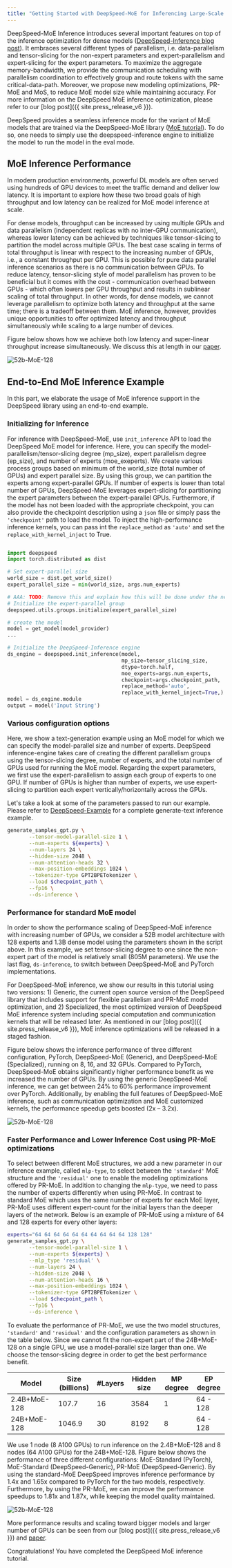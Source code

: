 ```yaml
---
title: "Getting Started with DeepSpeed-MoE for Inferencing Large-Scale MoE Models"
---
```


DeepSpeed-MoE Inference introduces several important features on top of the inference optimization for dense models ([DeepSpeed-Inference blog post](https://www.microsoft.com/en-us/research/blog/deepspeed-accelerating-large-scale-model-inference-and-training-via-system-optimizations-and-compression/)). It embraces several different types of parallelism, i.e. data-parallelism and tensor-slicing for the non-expert parameters and expert-parallelism and expert-slicing for the expert parameters. To maximize the aggregate memory-bandwidth, we provide the communication scheduling with parallelism coordination to effectively group and route tokens with the same critical-data-path. Moreover, we propose new modeling optimizations, PR-MoE and MoS, to reduce MoE model size while maintaining accuracy. For more information on the DeepSpeed MoE inference optimization, please refer to our [blog post]({{ site.press_release_v6 }}).

DeepSpeed provides a seamless inference mode for the variant of MoE models that are trained via the DeepSpeed-MoE library ([MoE tutorial](https://www.deepspeed.ai/tutorials/mixture-of-experts-nlg/)). To do so, one needs to simply use the deepspeed-inference engine to initialize the model to run the model in the eval mode.

## MoE Inference Performance

In modern production environments, powerful DL models are often served using hundreds of GPU devices to meet the traffic demand and deliver low latency. It is important to explore how these two broad goals of high throughput and low latency can be realized for MoE model inference at scale.

For dense models, throughput can be increased by using multiple GPUs and data parallelism (independent replicas with no inter-GPU communication), whereas lower latency can be achieved by techniques like tensor-slicing to partition the model across multiple GPUs.  The best case scaling in terms of total throughput is linear with respect to the increasing number of GPUs, i.e., a constant throughput per GPU. This is possible for pure data parallel inference scenarios as there is no communication between GPUs. To reduce latency, tensor-slicing style of model parallelism has proven to be beneficial but it comes with the cost - communication overhead between GPUs - which often lowers per GPU throughput and results in sublinear scaling of total throughput. In other words, for dense models, we cannot leverage parallelism to optimize both latency and throughput at the same time; there is a tradeoff between them. MoE inference, however, provides unique opportunities to offer optimized latency and throughput simultaneously while scaling to a large number of devices.

Figure below shows how we achieve both low latency and super-linear throughput increase simultaneously. We discuss this at length in our [paper](https://arxiv.org/abs/2201.05596).

![52b-MoE-128](/assets/images/moe-lat-tput.png)

## End-to-End MoE Inference Example

In this part, we elaborate the usage of MoE inference support in the DeepSpeed library using an end-to-end example.

### Initializing for Inference

For inference with DeepSpeed-MoE, use `init_inference` API to load the DeepSpeed MoE model for inference. Here, you can specify the model-parallelism/tensor-slicing degree (mp_size), expert parallelism degree (ep_size), and number of experts (moe_exeperts). We create various process groups based on minimum of the world\_size (total number of GPUs) and expert parallel size. By using this group, we can partition the experts among expert-parallel GPUs. If number of experts is lower than total number of GPUs, DeepSpeed-MoE leverages expert-slicing for partitioning the expert parameters between the expert-parallel GPUs. Furthermore, if the model has not been loaded with the appropriate checkpoint, you can also provide the checkpoint description using a `json` file or simply pass the `'checkpoint'` path to load the model. To inject the high-performance inference kernels, you can pass int the `replace_method` as `'auto'` and set the `replace_with_kernel_inject` to True.

```python

import deepspeed
import torch.distributed as dist

# Set expert-parallel size
world_size = dist.get_world_size()
expert_parallel_size = min(world_size, args.num_experts)

# AAA: TODO: Remove this and explain how this will be done under the new set_deepspeed_parallelism function of the moe model itself.
# Initialize the expert-parallel group
deepspeed.utils.groups.initialize(expert_parallel_size)

# create the model
model = get_model(model_provider)
...

# Initialize the DeepSpeed-Inference engine
ds_engine = deepspeed.init_inference(model,
                                     mp_size=tensor_slicing_size,
                                     dtype=torch.half,
                                     moe_experts=args.num_experts,
                                     checkpoint=args.checkpoint_path,
                                     replace_method='auto',
                                     replace_with_kernel_inject=True,)
model = ds_engine.module
output = model('Input String')
```

### Various configuration options

Here, we show a text-generation example using an MoE model for which we can specify the model-parallel size and number of experts.
DeepSpeed inference-engine takes care of creating the different parallelism groups using the tensor-slicing degree, number of experts, and the total number of GPUs used for running the MoE model. Regarding the expert parameters, we first use the expert-parallelism to assign each group of experts to one GPU. If number of GPUs is higher than number of experts, we use expert-slicing to partition each expert vertically/horizontally across the GPUs.

Let's take a look at some of the parameters passed to run our example. Please refer to [DeepSpeed-Example](https://github.com/microsoft/Megatron-DeepSpeed/blob/moe/examples/generate_text.sh) for a complete generate-text inference example.


```bash
generate_samples_gpt.py \
       --tensor-model-parallel-size 1 \
       --num-experts ${experts} \
       --num-layers 24 \
       --hidden-size 2048 \
       --num-attention-heads 32 \
       --max-position-embeddings 1024 \
       --tokenizer-type GPT2BPETokenizer \
       --load $checpoint_path \
       --fp16 \
       --ds-inference \
```

### Performance for standard MoE model

In order to show the performance scaling of DeepSpeed-MoE inference with increasing number of GPUs, we consider a 52B model architecture with 128 experts and 1.3B dense model using the parameters shown in the script above. In this example, we set tensor-slicing degree to one since the non-expert part of the model is relatively small (805M parameters). We use the last flag, `ds-inference`, to switch between DeepSpeed-MoE and PyTorch implementations.

For DeepSpeed-MoE inference, we show our results in this tutorial using two versions: 1) Generic, the current open source version of the DeepSpeed library that includes support for flexible parallelism and PR-MoE model optimization, and 2) Specialized, the most optimized version of DeepSpeed MoE inference system including special computation and communication kernels that will be released later. As mentioned in our [blog post]({{ site.press_release_v6 }}), MoE inference optimizations will be released in a staged fashion.

Figure below shows the inference performance of three different configuration, PyTorch, DeepSpeed-MoE (Generic), and DeepSpeed-MoE (Specialized), running on 8, 16, and 32 GPUs. Compared to PyTorch, DeepSpeed-MoE obtains significantly higher performance benefit as we increased the number of GPUs. By using the generic DeepSpeed-MoE inference, we can get between 24% to 60% performance improvement over PyTorch. Additionally, by enabling the full features of DeepSpeed-MoE inference, such as communication optimization and MoE customized kernels, the performance speedup gets boosted (2x – 3.2x).

![52b-MoE-128](/assets/images/1.3B-MoE-128.png)

### Faster Performance and Lower Inference Cost using PR-MoE optimizations

To select between different MoE structures, we add a new parameter in our inference example, called `mlp-type`, to select between the `'standard'` MoE structure and the `'residual'` one to enable the modeling optimizations offered by PR-MoE. In addition to changing the `mlp-type`, we need to pass the number of experts differently when using PR-MoE. In contrast to standard MoE which uses the same number of experts for each MoE layer, PR-MoE uses different expert-count for the initial layers than the deeper layers of the network. Below is an example of PR-MoE using a mixture of 64 and 128 experts for every other layers:

```bash
experts="64 64 64 64 64 64 64 64 64 64 128 128"
generate_samples_gpt.py \
       --tensor-model-parallel-size 1 \
       --num-experts ${experts} \
       --mlp_type 'residual' \
       --num-layers 24 \
       --hidden-size 2048 \
       --num-attention-heads 16 \
       --max-position-embeddings 1024 \
       --tokenizer-type GPT2BPETokenizer \
       --load $checpoint_path \
       --fp16 \
       --ds-inference \
```

To evaluate the performance of PR-MoE, we use the two model structures, `'standard'` and `'residual'` and the configuration parameters as shown in the table below. Since we cannot fit the non-expert part of the 24B+MoE-128 on a single GPU, we use a model-parallel size larger than one. We choose the tensor-slicing degree in order to get the best performance benefit.

|Model          |Size (billions) |#Layers |Hidden size |MP degree |EP degree |
|-------------  |-----           |-----   |-----       |-----     |-----     |
|2.4B+MoE-128   |107.7           |16      |3584        |1         |64 - 128  |
|24B+MoE-128    |1046.9          |30      |8192        |8         |64 - 128  |

We use 1 node (8 A100 GPUs) to run inference on the 2.4B+MoE-128 and 8 nodes (64 A100 GPUs) for the 24B+MoE-128. Figure below shows the performance of three different configurations: MoE-Standard (PyTorch), MoE-Standard (DeepSpeed-Generic), PR-MoE (DeepSpeed-Generic). By using the standard-MoE DeepSpeed improves inference performance by 1.4x and 1.65x compared to PyTorch for the two models, respectively. Furthermore, by using the PR-MoE, we can improve the performance speedups to 1.81x and 1.87x, while keeping the model quality maintained.

![52b-MoE-128](/assets/images/prmoe.png)

More performance results and scaling toward bigger models and larger number of GPUs can be seen from our [blog post]({{ site.press_release_v6 }}) and [paper](https://arxiv.org/abs/2201.05596).

Congratulations! You have completed the DeepSpeed MoE inference tutorial.

